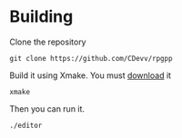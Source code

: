 # Building

Clone the repository
```
git clone https://github.com/CDevv/rpgpp
```

Build it using Xmake. You must [download](https://xmake.io/guide/quick-start.html) it
```
xmake
```

Then you can run it.
```
./editor
```